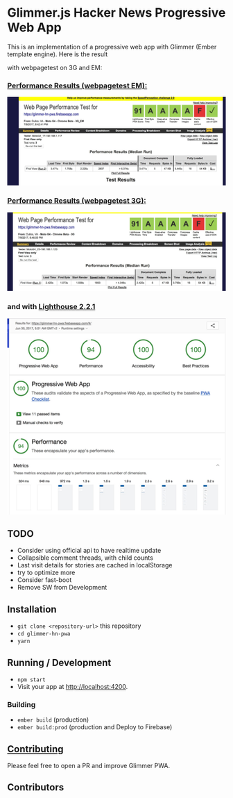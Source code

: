# Glimmer.js Hacker News Progressive Web App

This is an implementation of a progressive web app with Glimmer (Ember template engine). 
Here is the result

with webpagetest on 3G and EM: 

### [Performance Results (webpagetest EM):](https://www.webpagetest.org/result/170708_DK_bcd8d8c3da33a5f7badc29417f3b95c7/)
[![webpagetest](webpagetest.jpg)](https://glimmer-hn-pwa.firebaseapp.com/)

### [Performance Results (webpagetest 3G):](https://www.webpagetest.org/result/170708_34_1ae3fbe0c7f0f90ad0b46282ab2ce5a5/)
[![webpagetest](webpagetest3g.jpg)](https://glimmer-hn-pwa.firebaseapp.com/)

### and with [Lighthouse 2.2.1](https://glimmer-hn-pwa.firebaseapp.com/lighthouse.html)

[![Lighthouse 2.2.1](lighthouse.jpg)](https://glimmer-hn-pwa.firebaseapp.com/)

## TODO
* Consider using official api to have realtime update
* Collapsible comment threads, with child counts
* Last visit details for stories are cached in localStorage
* try to optimize more
* Consider fast-boot
* Remove SW from Development 

## Installation

* `git clone <repository-url>` this repository
* `cd glimmer-hn-pwa`
* `yarn`

## Running / Development

* `npm start`
* Visit your app at [http://localhost:4200](http://localhost:4200).

### Building

* `ember build` (production)
* `ember build:prod` (production and Deploy to Firebase)

## [Contributing](CONTRIBUTING.MD)
Please feel free to open a PR and improve Glimmer PWA.

## Contributors
